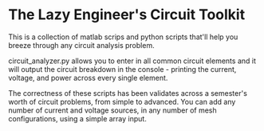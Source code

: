 # The Lazy Engineer's Circuit Toolkit

This is a collection of matlab scrips and python scripts that'll help you breeze through any circuit analysis problem.

circuit_analyzer.py allows you to enter in all common circuit elements and it will output the circuit breakdown in the console - printing the current, voltage, and power across every single element.

The correctness of these scripts has been validates across a semester's worth of circuit problems, from simple to advanced.
You can add any number of current and voltage sources, in any number of mesh configurations, using a simple array input.
